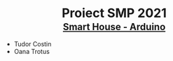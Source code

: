 <div style="line-height:1px; margin-bottom:30px;">
<h1 style="text-align:center; font-weight:bold;">Proiect SMP 2021</h1>
<h2 style="text-align:center; text-decoration: underline;">Smart House - Arduino </h2>
</div>

### 
 - Tudor Costin
 - Oana Trotus
